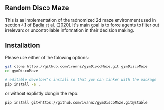 Random Disco Maze
-----------------

This is an implementation of the radnomized 2d maze environment used in section 4.1 of [Badia et al. (2020)](https://arxiv.org/abs/2002.06038). It's main goal is to force agents to filter out irrelevant or uncontrollable information in their decision making.

Installation
------------

Please use either of the folowing options:
```bash
git clone https://github.com/ivannz/gymDiscoMaze.git gymDiscoMaze
cd gymDiscoMaze

# editable develoer's install so that you can tinker with the package
pip install -e .
```
or without explistly clongin the repo:
```bash
pip install git+https://github.com/ivannz/gymDiscoMaze.git@stable
```
